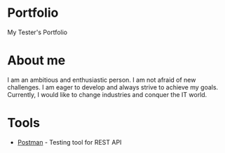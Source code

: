 # Portfolio
My Tester's Portfolio
# About me
I am an ambitious and enthusiastic person. I am not afraid of new challenges. I am eager to develop and always strive to achieve my goals. Currently, 
I would like to change industries and conquer the IT world.
# Tools
* [Postman](https://www.postman.com/) - Testing tool for REST API
